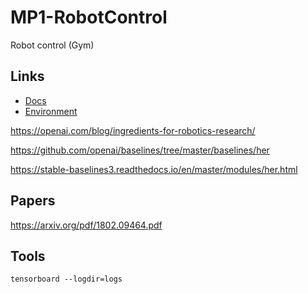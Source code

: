 # MP1-RobotControl
Robot control (Gym)

## Links

- [Docs](https://gym.openai.com/docs/)
- [Environment](https://gym.openai.com/envs/FetchSlide-v1/)

https://openai.com/blog/ingredients-for-robotics-research/

https://github.com/openai/baselines/tree/master/baselines/her

https://stable-baselines3.readthedocs.io/en/master/modules/her.html

## Papers

https://arxiv.org/pdf/1802.09464.pdf

## Tools

```tensorboard --logdir=logs```

